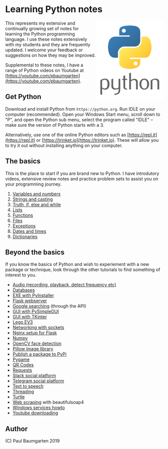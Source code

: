 # Learning Python notes

<img src="img/python-logo.png" style="float:right">

This represents my extensive and continually growing set of notes for learning the Python programming language. I use these notes extensively with my students and they are frequently updated. I welcome your feedback or suggestions on how they may be improved.

Supplemental to these notes, I have a range of Python videos on Youtube at [https://youtube.com/pbaumgarten](https://youtube.com/pbaumgarten).

## Get Python

Download and install Python from `https://python.org`. Run IDLE on your computer (recommended). Open your Windows Start menu, scroll down to "P", and open the Python sub menu, select the program called "IDLE" – make sure the version of Python starts with a 3.

Alternatively, use one of the online Python editors such as [https://repl.it](https://repl.it) or [https://trinket.io](https://trinket.io). These will allow you to try it out without installing anything on your computer.

## The basics

This is the place to start if you are brand new to Python. I have introdutory videos, extensive review notes and practice problem sets to assist you on your programming journey. 

1. [Variables and numbers](101-variables-and-numbers.md)
2. [Strings and casting](102-strings-and-casting.md)
3. [Truth, if, else and while](103-truth-if-else-while.md)
4. [Lists](104-lists.md)
5. [Functions](105-functions.md)
6. [Files](106-files.md)
7. [Exceptions](107-exceptions.md)
8. [Dates and times](108-dates-times.md)
9. [Dictionaries](109-dictionaries.md)

## Beyond the basics

If you know the basics of Python and wish to experiement with a new package or technique, look through the other tutorials to find something of interest to you.

* [Audio (recording, playback, detect frequency etc)](audio.md)
* [Databases](databases.md)
* [EXE with PyInstaller](exe-with-pyinstaller.md)
* [Flask webserver](flask-webserver.md)
* [Google searching](google-searching.md) (through the API)
* [GUI with PySimpleGUI](gui-with-pysimplegui.md)
* [GUI with TKinter](gui-with-tkinter.md)
* [Lego EV3](lego-ev3.md)
* [Networking with sockets](networking-with-sockets.md)
* [Nginx setup for Flask](nginx-setup-for-flask.md)
* [Numpy](numpy-quick-start.md)
* [OpenCV face detection](opencv-face-detection.md)
* [Pillow image library](pillow-image-library.md)
* [Publish a package to PyPi](publish-package-to-pypi.md)
* [Pygame](pygame.md)
* [QR Codes](qr-codes.md)
* [Requests](requests.md)
* [Slack social platform](slack-social-platform.md)
* [Telegram social platform](telegram-social-platform.md)
* [Text to speech](text-to-speech.md)
* [Threading](threading.md)
* [Turtle](turtle.md)
* [Web scraping](web-scraping.md) with beautifulsoap4
* [Windows services howto](windows-service-howto.docx)
* [Youtube downloading](youtube-downloading-howto.md)

## Author

(C) Paul Baumgarten 2019
